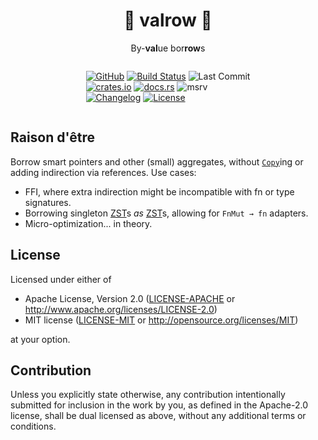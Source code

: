 <center>

# 🦀 **valrow** 🦀

By-**val**ue bor**row**s

<div style="display: inline-block; text-align: left">

<!-- git -->
[![GitHub](https://img.shields.io/github/stars/MaulingMonkey/valrow.svg?label=GitHub&style=social)](https://github.com/MaulingMonkey/valrow)
[![Build Status](https://github.com/MaulingMonkey/valrow/workflows/Rust/badge.svg)](https://github.com/MaulingMonkey/valrow/actions?query=workflow%3Arust)
![Last Commit](https://img.shields.io/github/last-commit/MaulingMonkey/valrow)
<br> <!-- crates.io -->
[![crates.io](https://img.shields.io/crates/v/valrow.svg)](https://crates.io/crates/valrow)
[![docs.rs](https://img.shields.io/docsrs/valrow)](https://docs.rs/valrow)
![msrv](https://img.shields.io/crates/msrv/valrow)
<br> <!-- other -->
[![Changelog](https://img.shields.io/badge/wiki-changelog-blue?logo=github)](https://github.com/MaulingMonkey/valrow/wiki/Changelog)
[![License](https://img.shields.io/crates/l/valrow.svg)](https://github.com/MaulingMonkey/valrow)

</div></center>



## Raison d'être

Borrow smart pointers and other (small) aggregates, without <code>[Copy]</code>ing or adding indirection via references.  Use cases:
*   FFI, where extra indirection might be incompatible with fn or type signatures.
*   Borrowing singleton [ZST]s *as* [ZST]s, allowing for `FnMut → fn` adapters.
*   Micro-optimization... in theory.



## License

Licensed under either of

* Apache License, Version 2.0 ([LICENSE-APACHE](LICENSE-APACHE) or <http://www.apache.org/licenses/LICENSE-2.0>)
* MIT license ([LICENSE-MIT](LICENSE-MIT) or <http://opensource.org/licenses/MIT>)

at your option.



## Contribution

Unless you explicitly state otherwise, any contribution intentionally submitted
for inclusion in the work by you, as defined in the Apache-2.0 license, shall be
dual licensed as above, without any additional terms or conditions.



<!-- references -->

[Copy]:         https://doc.rust-lang.org/core/marker/trait.Copy.html
[ZST]:          https://doc.rust-lang.org/nomicon/exotic-sizes.html#zero-sized-types-zsts
